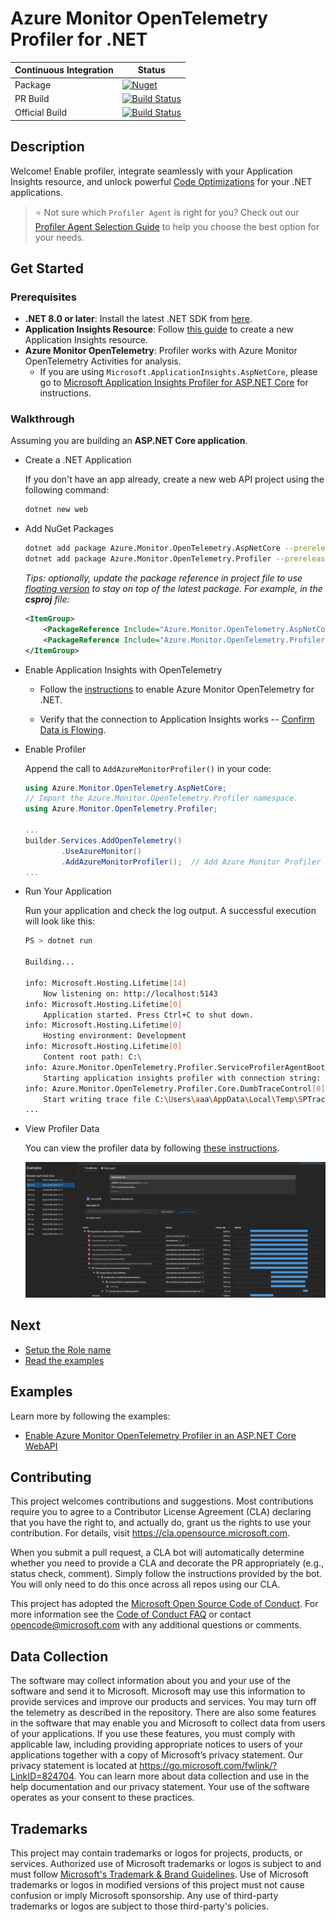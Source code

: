 # Azure Monitor OpenTelemetry Profiler for .NET

| Continuous Integration | Status |
| ----------- | ----------- |
| Package | [![Nuget](https://img.shields.io/nuget/v/Azure.Monitor.OpenTelemetry.Profiler)](https://www.nuget.org/packages/Azure.Monitor.OpenTelemetry.Profiler/) |
| PR Build | [![Build Status](https://dev.azure.com/devdiv/OnlineServices/_apis/build/status%2FOneBranch%2FServiceProfiler%2FBuilds%2FEP-OTel-Profiler-PR?repoName=ServiceProfiler-EP-Profiler&branchName=refs%2Fpull%2F615631%2Fmerge)](https://dev.azure.com/devdiv/OnlineServices/_build/latest?definitionId=25440&repoName=ServiceProfiler-EP-Profiler&branchName=refs%2Fpull%2F615631%2Fmerge) |
| Official Build | [![Build Status](https://dev.azure.com/devdiv/OnlineServices/_apis/build/status%2FOneBranch%2FServiceProfiler%2FBuilds%2FEP-OTel-Profiler-Official?repoName=ServiceProfiler-EP-Profiler&branchName=main)](https://dev.azure.com/devdiv/OnlineServices/_build/latest?definitionId=25454&repoName=ServiceProfiler-EP-Profiler&branchName=main) |

## Description

Welcome! Enable profiler, integrate seamlessly with your Application Insights resource, and unlock powerful [Code Optimizations](https://learn.microsoft.com/azure/azure-monitor/insights/code-optimizations-profiler-overview#code-optimizations) for your .NET applications.

> ⭐ Not sure which `Profiler Agent` is right for you? Check out our [Profiler Agent Selection Guide](./docs/ProfilerAgentSelectionGuide.md) to help you choose the best option for your needs.

## Get Started

### Prerequisites

- **.NET 8.0 or later**: Install the latest .NET SDK from [here](https://dotnet.microsoft.com/download/dotnet).
- **Application Insights Resource**: Follow [this guide](https://learn.microsoft.com/azure/azure-monitor/app/create-workspace-resource#create-a-workspace-based-resource) to create a new Application Insights resource.
- **Azure Monitor OpenTelemetry**: Profiler works with Azure Monitor OpenTelemetry Activities for analysis.
  - If you are using `Microsoft.ApplicationInsights.AspNetCore`, please go to [Microsoft Application Insights Profiler for ASP.NET Core](https://github.com/microsoft/ApplicationInsights-Profiler-AspNetCore) for instructions.

### Walkthrough

Assuming you are building an **ASP.NET Core application**.

- Create a .NET Application

    If you don't have an app already, create a new web API project using the following command:

    ```sh
    dotnet new web
    ```

- Add NuGet Packages

    ```sh
    dotnet add package Azure.Monitor.OpenTelemetry.AspNetCore --prerelease
    dotnet add package Azure.Monitor.OpenTelemetry.Profiler --prerelease
    ```

    _Tips: optionally, update the package reference in project file to use [floating version](https://learn.microsoft.com/nuget/concepts/dependency-resolution#floating-versions) to stay on top of the latest package. For example, in the **csproj** file:_

    ```xml
    <ItemGroup>
        <PackageReference Include="Azure.Monitor.OpenTelemetry.AspNetCore" Version="[1.*-*, 2.0.0)" />
        <PackageReference Include="Azure.Monitor.OpenTelemetry.Profiler" Version="[1.*-*, 2.0.0)" />
    </ItemGroup>
    ```

- Enable Application Insights with OpenTelemetry

  - Follow the [instructions](https://learn.microsoft.com/azure/azure-monitor/app/opentelemetry-enable?tabs=aspnetcore#enable-opentelemetry-with-application-insights) to enable Azure Monitor OpenTelemetry for .NET.

  - Verify that the connection to Application Insights works -- [Confirm Data is Flowing](https://learn.microsoft.com/azure/azure-monitor/app/opentelemetry-enable?tabs=aspnetcore#confirm-data-is-flowing).

- Enable Profiler

    Append the call to `AddAzureMonitorProfiler()` in your code:

    ```csharp
    using Azure.Monitor.OpenTelemetry.AspNetCore;
    // Import the Azure.Monitor.OpenTelemetry.Profiler namespace.
    using Azure.Monitor.OpenTelemetry.Profiler;

    ...
    builder.Services.AddOpenTelemetry()
            .UseAzureMonitor()
            .AddAzureMonitorProfiler();  // Add Azure Monitor Profiler
    ...
    ```

- Run Your Application

    Run your application and check the log output. A successful execution will look like this:

    ```sh
    PS > dotnet run

    Building...

    info: Microsoft.Hosting.Lifetime[14]
        Now listening on: http://localhost:5143
    info: Microsoft.Hosting.Lifetime[0]
        Application started. Press Ctrl+C to shut down.
    info: Microsoft.Hosting.Lifetime[0]
        Hosting environment: Development
    info: Microsoft.Hosting.Lifetime[0]
        Content root path: C:\
    info: Azure.Monitor.OpenTelemetry.Profiler.ServiceProfilerAgentBootstrap[0]
        Starting application insights profiler with connection string: InstrumentationKey=5d…
    info: Azure.Monitor.OpenTelemetry.Profiler.Core.DumbTraceControl[0]
        Start writing trace file C:\Users\aaa\AppData\Local\Temp\SPTraces\...
    ...
    ```

- View Profiler Data

    You can view the profiler data by following [these instructions](https://learn.microsoft.com/azure/azure-monitor/profiler/profiler-data).

    ![sample trace](./images/sample-trace.png)

## Next

- [Setup the Role name](./docs/SetupCloudRoleName.md)
- [Read the examples](#examples)

## Examples

Learn more by following the examples:

- [Enable Azure Monitor OpenTelemetry Profiler in an ASP.NET Core WebAPI](https://github.com/Azure/azuremonitor-opentelemetry-profiler-net/tree/main/examples/aspnetcore-webapi)

## Contributing

This project welcomes contributions and suggestions.  Most contributions require you to agree to a Contributor License Agreement (CLA) declaring that you have the right to, and actually do, grant us
the rights to use your contribution. For details, visit https://cla.opensource.microsoft.com.

When you submit a pull request, a CLA bot will automatically determine whether you need to provide a CLA and decorate the PR appropriately (e.g., status check, comment). Simply follow the instructions
provided by the bot. You will only need to do this once across all repos using our CLA.

This project has adopted the [Microsoft Open Source Code of Conduct](https://opensource.microsoft.com/codeofconduct/). For more information see the [Code of Conduct FAQ](https://opensource.microsoft.com/codeofconduct/faq/) or contact [opencode@microsoft.com](mailto:opencode@microsoft.com) with any additional questions or comments.

## Data Collection

The software may collect information about you and your use of the software and send it to Microsoft. Microsoft may use this information to provide services and improve our products and services. You may turn off the telemetry as described in the repository. There are also some features in the software that may enable you and Microsoft to collect data from users of your applications. If you use these features, you must comply with applicable law, including providing appropriate notices to users of your applications together with a copy of Microsoft’s privacy statement. Our privacy statement is located at <https://go.microsoft.com/fwlink/?LinkID=824704>. You can learn more about data collection and use in the help documentation and our privacy statement. Your use of the software operates as your consent to these practices.

## Trademarks

This project may contain trademarks or logos for projects, products, or services. Authorized use of Microsoft trademarks or logos is subject to and must follow [Microsoft's Trademark & Brand Guidelines](https://www.microsoft.com/en-us/legal/intellectualproperty/trademarks/usage/general).
Use of Microsoft trademarks or logos in modified versions of this project must not cause confusion or imply Microsoft sponsorship.
Any use of third-party trademarks or logos are subject to those third-party's policies.
